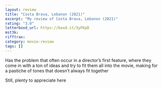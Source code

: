 ```yaml
---
layout: review
title: "Costa Brava, Lebanon (2021)"
excerpt: "My review of Costa Brava, Lebanon (2021)"
rating: "3.0"
letterboxd_url: https://boxd.it/3yFKpD
mst3k:
rifftrax:
category: movie-review
tags: []
---
```


Has the problem that often occur in a director’s first feature, where they come in with a ton of ideas and try to fit them all into the movie, making for a pastiche of tones that doesn’t always fit together

Still, plenty to appreciate here

